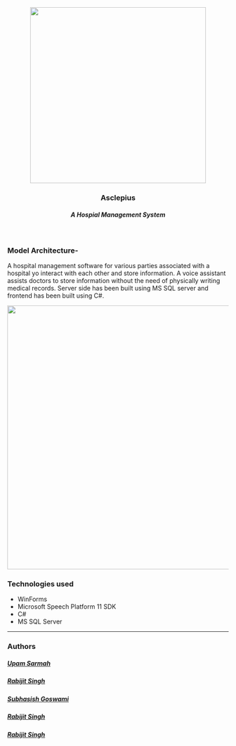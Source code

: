<div align="center" class="row">
  <img src="https://i.imgur.com/n45IqQb.png" width="400"/>
</div>
<h3 align="center">Asclepius</h3>
<h5 align="center">A Hospial Management System</h5>
<br>

### Model Architecture-
A hospital management software for various parties associated with a hospital yo interact with each other and store information. A voice assistant assists doctors to store information without the need of physically writing medical records. Server side has been built using MS SQL server and frontend has been built using C#.
<div align="center" class="row">
  <img src="https://i.imgur.com/8vmUpwt.jpg" width="600"/>
</div>


### Technologies used
* WinForms
* Microsoft Speech Platform 11 SDK
* C#
* MS SQL Server

<hr>

### Authors

##### [Upam Sarmah](https://github.com/upam00)
##### [Rabijit Singh](https://github.com/Neyen108)
##### [Subhasish Goswami](https://github.com/subhasishgosw5)
##### [Rabijit Singh](https://github.com/kaushikkumarbora)
##### [Rabijit Singh](https://github.com/rabijitsingh)